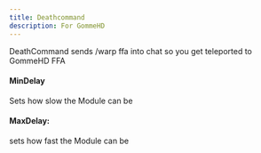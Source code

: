 ```yaml
---
title: Deathcommand
description: For GommeHD
---
```

DeathCommand sends /warp ffa into chat so you get teleported to GommeHD FFA

#### MinDelay

Sets how slow the Module can be

#### MaxDelay:

sets how fast the Module can be